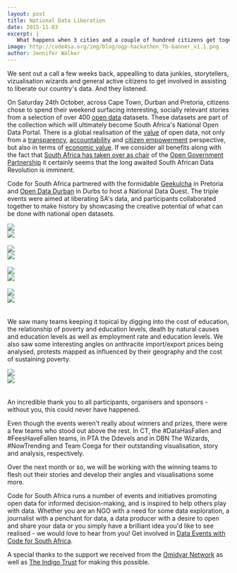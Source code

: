 ```yaml
---
layout: post
title: National Data Liberation
date: 2015-11-03
excerpt: |
   What happens when 3 cities and a couple of hundred citizens get together to liberate their country's data.
image: http://code4sa.org/img/blog/ogp-hackathon_fb-banner_v1.1.png
author: Jennifer Walker
---
```


We sent out a call a few weeks back, appealling to data junkies, storytellers, vizualisation wizards and general active citizens to get involved in assisting to liberate our country's data. And they listened. 

On Saturday 24th October, across Cape Town, Durban and Pretoria, citizens chose to spend their weekend surfacing interesting, socially relevant stories from a selection of over 400 [open data](https://en.wikipedia.org/wiki/Open_data) datasets. These datasets are part of the collection which will ultimately become South Africa's National Open Data Portal. There is a global realisation of the [value](https://www.nationalarchives.gov.uk/documents/meetings/20140128-appsi-what-is-the-value-of-open-data.pdf) of open data, not only from a [transparency](https://www.gov.uk/government/publications/transparency-and-open-data), [accountability](https://okfn.org/opendata/why-open-data/citizenship-and-governance/) and [citizen empowerment](http://www.hitc.com/en-gb/2014/07/31/empowering-the-citizen-the-endless-opportunities-of-open-data/) perspective, but also in terms of [economic value](http://beyondtransparency.org/chapters/part-3/generating-economic-value-through-open-data/). If we consider all benefits along with the fact that [South Africa has taken over as chair](http://www.sanews.gov.za/world/sa-takes-over-open-government-partnership-chair) of the [Open Government Partnership](http://www.opengovpartnership.org/) it certainly seems that the long awaited South African Data Revolution is imminent. 

Code for South Africa partnered with the formidable [Geekulcha](http://blog.geekulcha.com/data-fans-find-sense-in-open-data/) in Pretoria and [Open Data Durban](https://www.facebook.com/opendatadurban) in Durbs to host a National Data Quest. The triple events were aimed at liberating SA's data, and participants collaborated together to make history by showcasing the creative potential of what can be done with national open datasets.

<div class="row p" style="padding-bottom: 20px">
  <div class="col-xs-6">
    <a href="http://code4sa.org/img/blog/dataquest-02.jpg" target="_blank"><img src="/img/blog/dataquest-02.jpg"></a>
  </div>
  <div class="col-xs-6">
    <a href="http://code4sa.org/img/blog/dataquest-01.jpg" target="_blank"><img src="/img/blog/dataquest-01.jpg"></a>
  </div>
  <div> &nbsp </div>
  <div class="col-xs-6">
    <a href="http://code4sa.org/img/blog/dataquest-03.jpg" target="_blank"><img src="/img/blog/dataquest-03.jpg"></a>
  </div>
  <div class="col-xs-6">
    <a href="http://code4sa.org/img/blog/dataquest-04.jpg" target="_blank"><img src="/img/blog/dataquest-04.jpg"></a>
  </div>  
 <div> &nbsp </div>
  <div class="col-xs-6">
    <a href="http://code4sa.org/img/blog/dataquest-05.jpg" target="_blank"><img src="/img/blog/dataquest-05.jpg"></a>
  </div>
  <div class="col-xs-6">
    <a href="http://code4sa.org/img/blog/dataquest-06.jpg" target="_blank"><img src="/img/blog/dataquest-06.jpg"></a>
  </div>    
 <div> &nbsp </div>
  <div class="col-xs-6">
    <a href="http://code4sa.org/img/blog/dataquest-08.jpg" target="_blank"><img src="/img/blog/dataquest-08.jpg"></a>
  </div>
  <div class="col-xs-6">
    <a href="http://code4sa.org/img/blog/dataquest-09.jpg" target="_blank"><img src="/img/blog/dataquest-09.jpg"></a>
  </div>  
</div>

We saw many teams keeping it topical by digging into the cost of education, the relationship of poverty and education levels, death by natural causes and education levels as well as employment rate and education levels. We also saw some interesting angles on anthracite import/export prices being analysed, protests mapped as influenced by their geography and the cost of sustaining poverty.

<div class="row p" style="padding-bottom: 20px">
  <div class="col-xs-6">
    <a href="http://code4sa.org/img/blog/dataquest-12.png" target="_blank"><img src="/img/blog/dataquest-12.png"></a>
  </div>
  <div class="col-xs-6">
    <a href="http://code4sa.org/img/blog/dataquest-11.png" target="_blank"><img src="/img/blog/dataquest-11.png"></a>
  </div>
</div>

An incredible thank you to all participants, organisers and sponsors - without you, this could never have happened. 

Even though the events weren't really about winners and prizes, there were a few teams who stood out above the rest. In CT, the #DataHasFallen and #FeesHaveFallen teams, in PTA the Ddevels and in DBN The Wizards, #NowTrending and Team Coega for their outstanding visualisation, story and analysis, respectively.

Over the next month or so, we will be working with the winning teams to flesh out their stories and develop their angles and visualisations some more.

Code for South Africa runs a number of events and initiatives promoting open data for informed decision-making, and is inspired to help others play with data. Whether you are an NGO with a need for some data exploration, a journalist with a penchant for data, a data producer with a desire to open and share your data or you simply have a brilliant idea you'd like to see realised - we would love to hear from you! Get involved in [Data Events with Code for South Africa](http://goo.gl/forms/8PvPGzDYvn).

A special thanks to the support we received from the [Omidyar Network](https://www.omidyar.com/) as well as [The Indigo Trust](http://indigotrust.org.uk/) for making this possible.
